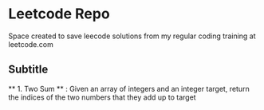 # Leetcode Repo
Space created to save leecode solutions from my regular coding training at leetcode.com 


## Subtitle 
** 1. Two Sum ** : Given an array of integers and an integer target, return the indices of the two numbers that they add up to target
